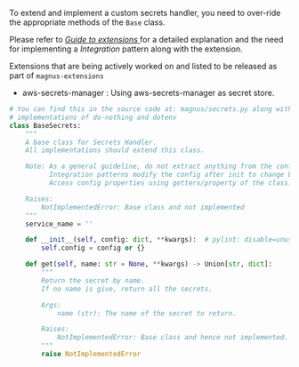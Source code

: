 To extend and implement a custom secrets handler, you need to over-ride the appropriate methods of the ```Base``` class.


Please refer to [*Guide to extensions* ](../../../extensions/extensions/) for a detailed explanation and the need for
implementing a *Integration* pattern along with the extension. 

Extensions that are being actively worked on and listed to be released as part of ```magnus-extensions```

- aws-secrets-manager : Using aws-secrets-manager as secret store.

```python
# You can find this in the source code at: magnus/secrets.py along with a few example 
# implementations of do-nothing and dotenv
class BaseSecrets:
    """
    A base class for Secrets Handler.
    All implementations should extend this class.

    Note: As a general guideline, do not extract anything from the config to set class level attributes.
          Integration patterns modify the config after init to change behaviors.
          Access config properties using getters/property of the class.

    Raises:
        NotImplementedError: Base class and not implemented
    """
    service_name = ''

    def __init__(self, config: dict, **kwargs):  # pylint: disable=unused-argument
        self.config = config or {}

    def get(self, name: str = None, **kwargs) -> Union[str, dict]:
        """
        Return the secret by name.
        If no name is give, return all the secrets.

        Args:
            name (str): The name of the secret to return.

        Raises:
            NotImplementedError: Base class and hence not implemented.
        """
        raise NotImplementedError
```

